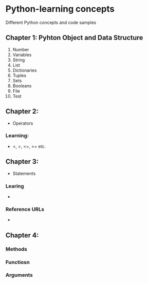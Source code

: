# Python-learning concepts
Different Python concepts and code samples

## Chapter 1: Pyhton Object and Data Structure  

1. Number
2. Variables
3. String
4. List
5. Dictionaries
6. Tuples
7. Sets
8. Booleans
9. File
10. Test

## Chapter 2: 

- Operators

### Learning:

- <, >, <=, >= etc.

## Chapter 3: 

- Statements

### Learing

- 

### Reference URLs

- 

## Chapter 4:

### Methods

### Functiosn

### Arguments